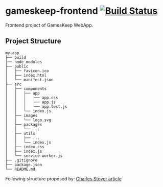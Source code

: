 # gameskeep-frontend [![Build Status](https://travis-ci.org/ThinkBack/gameskeep-frontend.svg?branch=master)](https://travis-ci.org/ThinkBack/gameskeep-frontend)

Frontend project of GamesKeep WebApp.

## Project Structure

```
my-app
├── build
├── node_modules
├── public
│   ├── favicon.ico
│   ├── index.html
│   └── manifest.json
├── src
│   ├── components
│   │   ├── app
│   │   │   ├── app.css
│   │   │   ├── app.js
│   │   │   └── app.test.js
│   │   └── index.js
│   ├── images
│   │   └── logo.svg
│   ├── packages
│   │   └── ...
│   ├── utils
│   │   ├── ...
│   │   └── index.js
│   ├── index.css
│   ├── index.js
│   └── service-worker.js
├── .gitignore
├── package.json
└── README.md
```

Following structure proposed by: [Charles Stover article](https://medium.com/@Charles_Stover/optimal-file-structure-for-react-applications-f3e35ad0a145)
